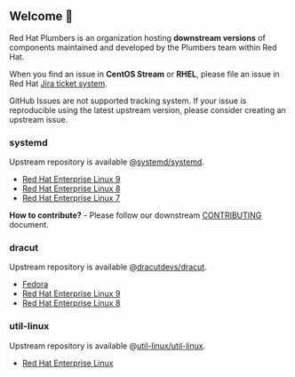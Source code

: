 <!-- markdownlint-disable MD041 -->
## Welcome 👋

Red Hat Plumbers is an organization hosting **downstream versions** of components maintained and developed by the Plumbers team within Red Hat.

When you find an issue in **CentOS Stream** or **RHEL**, please file an issue in Red Hat [Jira ticket system](https://issues.redhat.com/secure/CreateIssueDetails!init.jspa?pid=12332745&issuetype=1&priority=10300).

GitHub Issues are not supported tracking system. If your issue is reproducible using the latest upstream version, please consider creating an upstream issue.

### systemd

Upstream repository is available @[systemd/systemd](https://github.com/systemd/systemd).
  
- [Red Hat Enterprise Linux 9](https://github.com/redhat-plumbers/systemd-rhel9)
- [Red Hat Enterprise Linux 8](https://github.com/redhat-plumbers/systemd-rhel8)
- [Red Hat Enterprise Linux 7](https://github.com/redhat-plumbers/systemd-rhel7)

**How to contribute?** - Please follow our downstream [CONTRIBUTING](https://github.com/redhat-plumbers/.github/blob/main/docs/SYSTEMD_CONTRIBUTING.md) document.

### dracut

Upstream repository is available @[dracutdevs/dracut](https://github.com/dracutdevs/dracut).

- [Fedora](https://github.com/redhat-plumbers/dracut-fedora)
- [Red Hat Enterprise Linux 9](https://github.com/redhat-plumbers/dracut-rhel9)
- [Red Hat Enterprise Linux 8](https://github.com/redhat-plumbers/dracut-rhel8)

### util-linux

Upstream repository is available @[util-linux/util-linux](https://github.com/util-linux/util-linux).

- [Red Hat Enterprise Linux](https://github.com/redhat-plumbers/util-linux-rhel)
